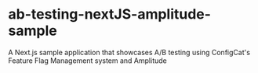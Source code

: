 # ab-testing-nextJS-amplitude-sample
A Next.js sample application that showcases  A/B testing using ConfigCat's Feature Flag Management system and Amplitude
